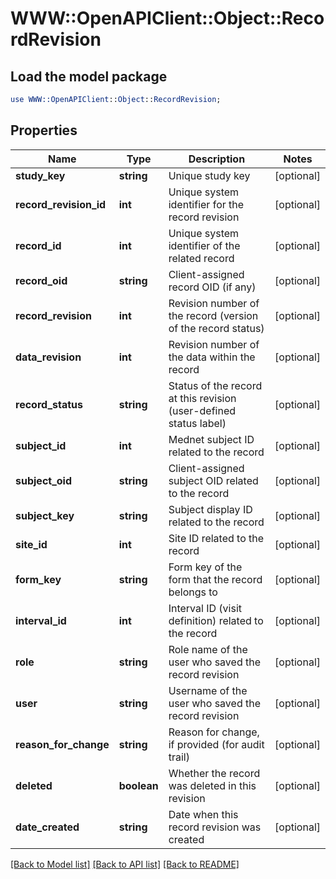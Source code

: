 # WWW::OpenAPIClient::Object::RecordRevision

## Load the model package
```perl
use WWW::OpenAPIClient::Object::RecordRevision;
```

## Properties
Name | Type | Description | Notes
------------ | ------------- | ------------- | -------------
**study_key** | **string** | Unique study key | [optional] 
**record_revision_id** | **int** | Unique system identifier for the record revision | [optional] 
**record_id** | **int** | Unique system identifier of the related record | [optional] 
**record_oid** | **string** | Client-assigned record OID (if any) | [optional] 
**record_revision** | **int** | Revision number of the record (version of the record status) | [optional] 
**data_revision** | **int** | Revision number of the data within the record | [optional] 
**record_status** | **string** | Status of the record at this revision (user-defined status label) | [optional] 
**subject_id** | **int** | Mednet subject ID related to the record | [optional] 
**subject_oid** | **string** | Client-assigned subject OID related to the record | [optional] 
**subject_key** | **string** | Subject display ID related to the record | [optional] 
**site_id** | **int** | Site ID related to the record | [optional] 
**form_key** | **string** | Form key of the form that the record belongs to | [optional] 
**interval_id** | **int** | Interval ID (visit definition) related to the record | [optional] 
**role** | **string** | Role name of the user who saved the record revision | [optional] 
**user** | **string** | Username of the user who saved the record revision | [optional] 
**reason_for_change** | **string** | Reason for change, if provided (for audit trail) | [optional] 
**deleted** | **boolean** | Whether the record was deleted in this revision | [optional] 
**date_created** | **string** | Date when this record revision was created | [optional] 

[[Back to Model list]](../README.md#documentation-for-models) [[Back to API list]](../README.md#documentation-for-api-endpoints) [[Back to README]](../README.md)


